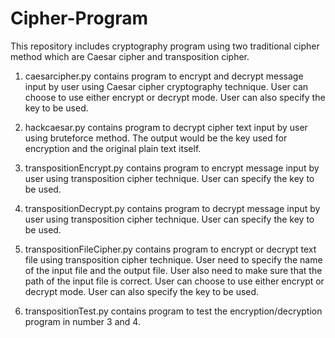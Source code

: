 # Cipher-Program
This repository includes cryptography program using two traditional cipher method which are Caesar cipher and transposition cipher.

1) caesarcipher.py contains program to encrypt and decrypt message input by user using Caesar cipher cryptography technique. User can choose to use either encrypt or decrypt mode. User can also specify the key to be used.

2) hackcaesar.py contains program to decrypt cipher text input by user using bruteforce method. The output would be the key used for encryption and the original plain text itself.

3) transpositionEncrypt.py contains program to encrypt message input by user using transposition cipher technique. User can specify the key to be used.

4) transpositionDecrypt.py contains program to decrypt message input by user using transposition cipher technique. User can specify the key to be used.

5) transpositionFileCipher.py contains program to encrypt or decrypt text file using transposition cipher technique. User need to specify the name of the input file and the output file. User also need to make sure that the path of the input file is correct. User can choose to use either encrypt or decrypt mode. User can also specify the key to be used.

6) transpositionTest.py contains program to test the encryption/decryption program in number 3 and 4.
